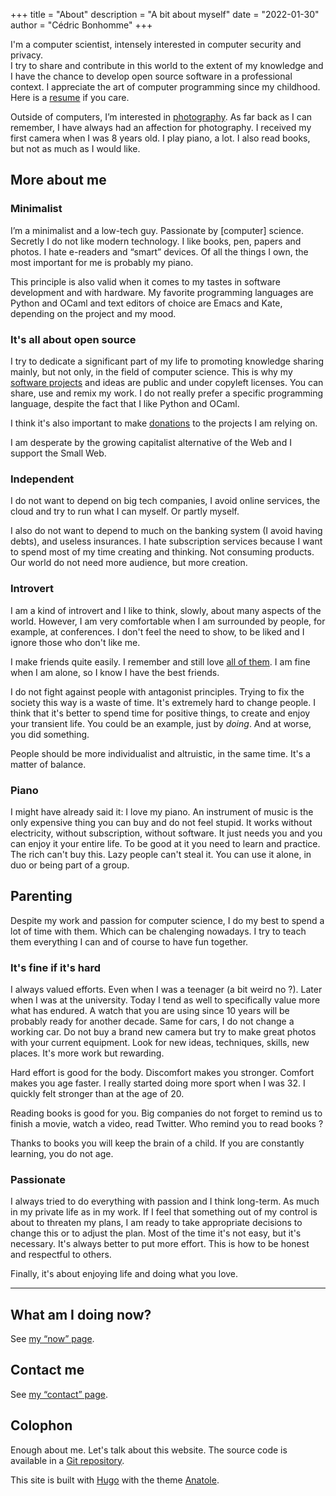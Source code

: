 +++
title = "About"
description = "A bit about myself"
date = "2022-01-30"
author = "Cédric Bonhomme"
+++

I'm a computer scientist, intensely interested in computer security and privacy.  
I try to share and contribute in this world to the extent of my knowledge and
I have the chance to develop open source software in a professional context.
I appreciate the art of computer programming since my childhood.
Here is a [resume](/files/resume_cedric-bonhomme_web-version.pdf) if you care.

Outside of computers, I’m interested in [photography](/photography).
As far back as I can remember, I have always had an affection for photography.
I received my first camera when I was 8 years old.
I play piano, a lot. I also read books, but not as much as I would like.


## More about me

### Minimalist

I’m a minimalist and a low-tech guy. Passionate by \[computer\] science.
Secretly I do not like modern technology.
I like books, pen, papers and photos. I hate e-readers and “smart” devices.
Of all the things I own, the most important for me is probably my piano.

This principle is also valid when it comes to my tastes in software development
and with hardware.
My favorite programming languages are Python and OCaml and text editors of
choice are Emacs and Kate, depending on the project and my mood.


### It's all about open source

I try to dedicate a significant part of my life to promoting knowledge sharing
mainly, but not only, in the field of computer science. This is why my
[software projects](/software) and ideas are public and under copyleft licenses.
You can share, use and remix my work.
I do not really prefer a specific programming language, despite the fact that I
like Python and OCaml.  

I think it's also important to make [donations](/donations) to the projects
I am relying on.

I am desperate by the growing capitalist alternative of the Web and I support the Small Web.


### Independent

I do not want to depend on big tech companies, I avoid online services, the
cloud and try to run what I can myself. Or partly myself.

I also do not want to depend to much on the banking system (I avoid having debts),
and useless insurances. I hate subscription services because I want to spend
most of my time creating and thinking. Not consuming products. Our world do not
need more audience, but more creation.


### Introvert

I am a kind of introvert and I like to think, slowly, about many aspects of the
world. However, I am very comfortable when I am surrounded by people, for example,
at conferences. I don't feel the need to show, to be liked and I ignore those who don't
like me.

I make friends quite easily. I remember and still love [all of them](/friends).
I am fine when I am alone, so I know I have the best friends.

I do not fight against people with antagonist principles. Trying to fix the
society this way is a waste of time. It's extremely hard to
change people. I think that it's better to spend time for positive things, to create and
enjoy your transient life.
You could be an example, just by *doing*. And at worse, you did something.

People should be more individualist and altruistic, in the same time.
It's a matter of balance.


### Piano

I might have already said it: I love my piano. An instrument of music is the
only expensive thing you can buy and do not feel stupid. It works without
electricity, without subscription, without software. It just needs you and you
can enjoy it your entire life. To be good at it you need to learn and practice.
The rich can't buy this. Lazy people can't steal it. You can use it alone,
in duo or being part of a group.


## Parenting

Despite my work and passion for computer science, I do my best to spend a lot
of time with them. Which can be chalenging nowadays. I try to teach them
everything I can and of course to have fun together.


### It's fine if it's hard

I always valued efforts. Even when I was a teenager (a bit weird no ?).
Later when I was at the university. Today I tend as well to specifically value
more what has endured.
A watch that you are using since 10 years will be probably ready for another
decade. Same for cars, I do not change a working car. Do not buy a brand new
camera but try to make great photos with your current equipment.
Look for new ideas, techniques, skills, new places. It's more work but rewarding.

Hard effort is good for the body. Discomfort makes you stronger. Comfort makes
you age faster. I really started doing more sport when I was 32.
I quickly felt stronger than at the age of 20.

Reading books is good for you. Big companies do not forget to remind us to
finish a movie, watch a video, read Twitter. Who remind you to read books ?

Thanks to books you will keep the brain of a child. If you are constantly learning,
you do not age.


### Passionate

I always tried to do everything with passion and I think long-term.
As much in my private life as in my work.
If I feel that something out of my control is about to threaten my plans, I am
ready to take appropriate decisions to change this or to adjust the plan.
Most of the time it's not easy, but it's necessary. It's always better to put
more effort. This is how to be honest and respectful to others.

Finally, it's about enjoying life and doing what you love. 

---

## What am I doing now?

See [my “now” page](/now).


## Contact me

See [my “contact” page](/contact).


## Colophon

Enough about me. Let's talk about this website.
The source code is available in a
[Git repository](https://git.sr.ht/~cedric/cedricbonhomme.org).

This site is built with [Hugo](https://gohugo.io) with the theme
[Anatole](https://github.com/lxndrblz/anatole).

